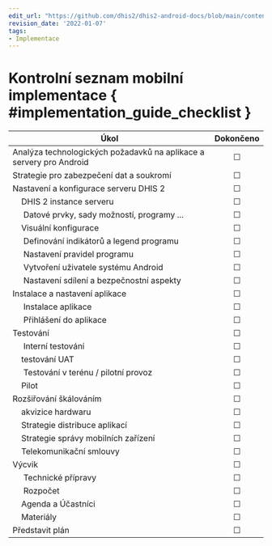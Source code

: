 ```yaml
---
edit_url: "https://github.com/dhis2/dhis2-android-docs/blob/main/content/implementation-guide/checklist.md"
revision_date: '2022-01-07'
tags:
- Implementace
---
```


# Kontrolní seznam mobilní implementace { #implementation_guide_checklist }

| Úkol | Dokončeno |
| -------- | :---: |
| Analýza technologických požadavků na aplikace a servery pro Android | ☐ |
| Strategie pro zabezpečení dat a soukromí | ☐ |
| Nastavení a konfigurace serveru DHIS 2| ☐ |
| &nbsp;&nbsp;&nbsp;&nbsp;DHIS 2 instance serveru| ☐ |
| &nbsp;&nbsp;&nbsp;&nbsp; Datové prvky, sady možností, programy ...| ☐ |
| &nbsp;&nbsp;&nbsp;&nbsp;Visuální konfigurace| ☐ |
| &nbsp;&nbsp;&nbsp;&nbsp; Definování indikátorů a legend programu| ☐ |
| &nbsp;&nbsp;&nbsp;&nbsp; Nastavení pravidel programu| ☐ |
| &nbsp;&nbsp;&nbsp;&nbsp; Vytvoření uživatele systému Android| ☐ |
| &nbsp;&nbsp;&nbsp;&nbsp; Nastavení sdílení a bezpečnostní aspekty| ☐ |
| Instalace a nastavení aplikace| ☐ |
| &nbsp;&nbsp;&nbsp;&nbsp; Instalace aplikace| ☐ |
| &nbsp;&nbsp;&nbsp;&nbsp; Přihlášení do aplikace| ☐ |
| Testování| ☐ |
| &nbsp;&nbsp;&nbsp;&nbsp; Interní testování| ☐ |
| &nbsp;&nbsp;&nbsp;&nbsp;testování UAT| ☐ |
| &nbsp;&nbsp;&nbsp;&nbsp; Testování v terénu / pilotní provoz| ☐ |
| &nbsp;&nbsp;&nbsp;&nbsp;Pilot| ☐ |
| Rozšiřování škálováním| ☐ |
| &nbsp;&nbsp;&nbsp;&nbsp;akvizice hardwaru| ☐ |
| &nbsp;&nbsp;&nbsp;&nbsp;Strategie distribuce aplikací| ☐ |
| &nbsp;&nbsp;&nbsp;&nbsp;Strategie správy mobilních zařízení| ☐ |
| &nbsp;&nbsp;&nbsp;&nbsp;Telekomunikační smlouvy| ☐ |
| Výcvik| ☐ |
| &nbsp;&nbsp;&nbsp;&nbsp; Technické přípravy| ☐ |
| &nbsp;&nbsp;&nbsp;&nbsp; Rozpočet| ☐ |
| &nbsp;&nbsp;&nbsp;&nbsp;Agenda a Účastníci| ☐ |
| &nbsp;&nbsp;&nbsp;&nbsp;Materiály| ☐ |
| Představit plán| ☐ |

